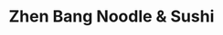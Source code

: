 ---
layout: place
title: Zhen Bang Noodle & Sushi
permalink: /new-jersey/atlantic-city/zhen-bang-noodle-sushi.html
stateAbbr: NJ
stateName: New Jersey
cityName: Atlantic City
seo:
  type: restaurant
  links: >-
    https://www.theoceanac.com/restaurants/zhen-bang-noodle-sushi?utm_source=google&utm_medium=listing&utm_campaign=ocean+casino+resort+zhen+bang
place_id: ChIJe7_FsRLvwIkRyOFKycJYfn0
photos:
  - name: >-
      places/ChIJe7_FsRLvwIkRyOFKycJYfn0/photos/AeeoHcKZaJuozx_6i4YWt0Sqkxq9rpIfi3oJpdagsBX9KCpSXWz82J_vNSCOUwD__jkZ9hahLmZTRPiGMtdDys-z2mjKUDSi2Ga1aElls7rDbf4EwfgNDOR0JXh9XlLU2inL0499wusBIFLEVk5W4UIdXqmtgL8uu_Y9GksRwbBGUhVJRvcENfqBVxIalOGeSkBF2DFy2Ejpwg-y3HZealUvV3qjbkXn37cR8cXeHJnfklEUYffWu3z6dOujy9UYmxKsBNdJrXQA4iYgMqD69zNEAbxODOgik9tISmPAl1wfsJluTg
    widthPx: 660
    heightPx: 440
    authorAttributions:
      - displayName: Zhen Bang Noodle & Sushi
        uri: https://maps.google.com/maps/contrib/102875963483847528184
        photoUri: >-
          https://lh3.googleusercontent.com/a-/ALV-UjXWRhIp_zp9YmcULkYm_7NCdtn8v3wB2H8PDrxE3Qrft-Az4Xo=s100-p-k-no-mo
    flagContentUri: >-
      https://www.google.com/local/imagery/report/?cb_client=maps_api_places.places_api&image_key=!1e10!2sAF1QipNt_VHTiJCvPg9nWhO1LPLEVz3n4EdOx4RpAfw-&hl=en-US
    googleMapsUri: >-
      https://www.google.com/maps/place//data=!3m4!1e2!3m2!1sAF1QipNt_VHTiJCvPg9nWhO1LPLEVz3n4EdOx4RpAfw-!2e10!4m2!3m1!1s0x89c0ef12b1c5bf7b:0x7d7e58c2c94ae1c8
  - name: >-
      places/ChIJe7_FsRLvwIkRyOFKycJYfn0/photos/AeeoHcI2T45iDKmTXWeiKWB0FdBbF0vn2ilQAgJqx1Kpe5mq8sSSDaJAn9kgzPNZguRilT6jNeT5pW_fETshrbg2sLlYQxVMXoaJURUpp8HzC9H2IkwxlV8FzcmmQ4s0jGuqlxlavyfY2lHXyg4FJm3H7eh7CkQv7lGCx-3OwDMR1We89dS0NAUkTeFzVF_aOYZLU61k9RTydqCUA4qn6PVWC2lwvjECPGWc_5zaY_t8nr_9CEESLF-BEZEmo8LlERHS6K47lKlp5qjIkXYOe9Ta1Ycv488Uhl4k2TzuoByPjCY0Sx2sGDP9xQ_IJlib7PYhAUol0Gv5io6vBpWgM389RfSXDP2LYmdGqD-tLOPNCfA63TciRaV1kqj9mm2hOLLVFaAH9YChbCtlKDrCMIc6fJ4HczswaHNhohFzbNHY1-RLvRZ7
    widthPx: 3600
    heightPx: 4800
    authorAttributions:
      - displayName: Mona
        uri: https://maps.google.com/maps/contrib/107049249436694200231
        photoUri: >-
          https://lh3.googleusercontent.com/a/ACg8ocKFkcBJqz-BV8hxJBCdMVrGkCTFNPeiO91bNeYLqI2ys_VkziE=s100-p-k-no-mo
    flagContentUri: >-
      https://www.google.com/local/imagery/report/?cb_client=maps_api_places.places_api&image_key=!1e10!2sCIHM0ogKEICAgMDImu2zoQE&hl=en-US
    googleMapsUri: >-
      https://www.google.com/maps/place//data=!3m4!1e2!3m2!1sCIHM0ogKEICAgMDImu2zoQE!2e10!4m2!3m1!1s0x89c0ef12b1c5bf7b:0x7d7e58c2c94ae1c8
  - name: >-
      places/ChIJe7_FsRLvwIkRyOFKycJYfn0/photos/AeeoHcLxN1GGwKMLNRMxGOiQ47ZRKiNKiuoPeHYqNzRjeGLmOzYqMmL9EI_EpLGH0M_He0eScBFEF8_s7mYTrNE_HJ3sAOnwGYqOQes3SV0R3pixIhp7pzlFgnlbA-pIcUIEuZxXfe7vpuQB7O6Qmpa2HUil87FKwqelQRUEe0SJT-0FGhk79csdU0MwPjv7lLeEMH2CT_cISzl3TtOf30vuUK6EUe4IHryAo0HmGpue--F3mSU-yyba9H9slczns6Bw-ShqNqMPOlRWqYqE1itVD59qE6EJ2dlF8Xq4GZ9NMxmBqQ
    widthPx: 3000
    heightPx: 4500
    authorAttributions:
      - displayName: Zhen Bang Noodle & Sushi
        uri: https://maps.google.com/maps/contrib/102875963483847528184
        photoUri: >-
          https://lh3.googleusercontent.com/a-/ALV-UjXWRhIp_zp9YmcULkYm_7NCdtn8v3wB2H8PDrxE3Qrft-Az4Xo=s100-p-k-no-mo
    flagContentUri: >-
      https://www.google.com/local/imagery/report/?cb_client=maps_api_places.places_api&image_key=!1e10!2sAF1QipOJx2FTL693UCiehhWAYl_QIcY03VVc2bhDslYb&hl=en-US
    googleMapsUri: >-
      https://www.google.com/maps/place//data=!3m4!1e2!3m2!1sAF1QipOJx2FTL693UCiehhWAYl_QIcY03VVc2bhDslYb!2e10!4m2!3m1!1s0x89c0ef12b1c5bf7b:0x7d7e58c2c94ae1c8
  - name: >-
      places/ChIJe7_FsRLvwIkRyOFKycJYfn0/photos/AeeoHcKDXScqcvdHgiTpLFHEGi_Juw0S4-RQL9NkdU5ny5DVgK1tB1zwXSfunoOUYYO7jWY8unVt20jhwyl_dKaUOe2V_-eD6-1wrO5A4_s23R1YZoGnQPXWj5n8hgC1fGfG3srKsGWxfIXlJ_RXBeGmmjS8b3IZ_jilR_dYAuxor6C1lC_u1zVaP3EQcZmv51__l_ls40-cAifEo7LK6BeMpxsYEf8AFevS_1r-gNG00haUySyB2dxFrRcJ7V1AX9BtmA6wU4bZstGkxHZPb8JRKXOjHyEO9RQjWqmJXHSkYW8QQQ
    widthPx: 3000
    heightPx: 4500
    authorAttributions:
      - displayName: Zhen Bang Noodle & Sushi
        uri: https://maps.google.com/maps/contrib/102875963483847528184
        photoUri: >-
          https://lh3.googleusercontent.com/a-/ALV-UjXWRhIp_zp9YmcULkYm_7NCdtn8v3wB2H8PDrxE3Qrft-Az4Xo=s100-p-k-no-mo
    flagContentUri: >-
      https://www.google.com/local/imagery/report/?cb_client=maps_api_places.places_api&image_key=!1e10!2sAF1QipMBOVabtj6Vkoz5t_Tj7q0JC9CiA946RZEo-11R&hl=en-US
    googleMapsUri: >-
      https://www.google.com/maps/place//data=!3m4!1e2!3m2!1sAF1QipMBOVabtj6Vkoz5t_Tj7q0JC9CiA946RZEo-11R!2e10!4m2!3m1!1s0x89c0ef12b1c5bf7b:0x7d7e58c2c94ae1c8
  - name: >-
      places/ChIJe7_FsRLvwIkRyOFKycJYfn0/photos/AeeoHcILZr1U1wqap5lCfwhPjsQ_zTx8dto2wz8ok6NX-BhcZXdIThJ8ZdJsrAdiIdnuq3p2ZDPIyq62DtxspdOChq28-Pcr--iGWAbNnlyE3nHD5P3PGpAbYTzR5DIXf3FR5gGgId3164nAAt63NzNUgYGhGtI8rcTT58pu4pZYb_hvwteTRtQSgHQQSgpjZGq7bERJsFTlY_JWj-IJK0aP1LVvJwCTMl8VBnXYtKJ3g6grA0xl_yZBSDIqh6IG5s2mNlsHEVtOguH5In72oCrdV699jDT8nyJ8eaFCCUn7NwIvRmONciXAN8ZAIkuf3FVyFNY41kJXJzE6s6J73PYE4olc-0tJUg6BJwEKYdM3b2IdTIdag2CJGw67J7wBl20_N6k6NNRVvuoB_x5i03DEF_BmejBIyZxEDlYUGz7KITv-oQ
    widthPx: 2688
    heightPx: 1512
    authorAttributions:
      - displayName: 石川浩司
        uri: https://maps.google.com/maps/contrib/114211784349558597717
        photoUri: >-
          https://lh3.googleusercontent.com/a-/ALV-UjVfNsgBAW0A3W3ENZ3DIMppMMJK-_sePWfuhWY-L4a0C3zC4zmJMA=s100-p-k-no-mo
    flagContentUri: >-
      https://www.google.com/local/imagery/report/?cb_client=maps_api_places.places_api&image_key=!1e10!2sCIHM0ogKEICAgIDX1pfYZw&hl=en-US
    googleMapsUri: >-
      https://www.google.com/maps/place//data=!3m4!1e2!3m2!1sCIHM0ogKEICAgIDX1pfYZw!2e10!4m2!3m1!1s0x89c0ef12b1c5bf7b:0x7d7e58c2c94ae1c8
  - name: >-
      places/ChIJe7_FsRLvwIkRyOFKycJYfn0/photos/AeeoHcKABjq_fGfMQdV2sArsFZX5A8qMJ28mzqvWn03VBDBSMMTWgX2EXEszoFl89w-fB6JIhW8OVvNV7wFEqRYd8NcxNlHnVAky8wgCskz52MFvD4Waw3GM-4MHeKe3BM50H474Ougyb2o640yVaLOHUpQkRk0Nq6pBWBf3UrpbS6QuhA_aPGh0v2UF7utluFIYgVgbWVvR9N8dDNw7Kq_rSEus2VcotIgMc_0vZqvp-NSeQt7laF-KVpPOezYHRNinIbjVuHOT01VkDdF-V4zFk1xxxTwcG4B-2bFFY8MwiSnYIw
    widthPx: 4500
    heightPx: 3000
    authorAttributions:
      - displayName: Zhen Bang Noodle & Sushi
        uri: https://maps.google.com/maps/contrib/102875963483847528184
        photoUri: >-
          https://lh3.googleusercontent.com/a-/ALV-UjXWRhIp_zp9YmcULkYm_7NCdtn8v3wB2H8PDrxE3Qrft-Az4Xo=s100-p-k-no-mo
    flagContentUri: >-
      https://www.google.com/local/imagery/report/?cb_client=maps_api_places.places_api&image_key=!1e10!2sAF1QipPQ3PsCFIe4dEN0TgbMAtdiBs1Cs8D2hfQaa4nR&hl=en-US
    googleMapsUri: >-
      https://www.google.com/maps/place//data=!3m4!1e2!3m2!1sAF1QipPQ3PsCFIe4dEN0TgbMAtdiBs1Cs8D2hfQaa4nR!2e10!4m2!3m1!1s0x89c0ef12b1c5bf7b:0x7d7e58c2c94ae1c8
  - name: >-
      places/ChIJe7_FsRLvwIkRyOFKycJYfn0/photos/AeeoHcJJUlgYjFNZj1BDkEdVJsw9CUU_hTxmLZ5R4TWVCkfsxnQwgy1w4qx5lXSD2Pu9iyi_FgRFK9XDsPw-9BpHrEaXnLfdomnooIkFFOPvs_3hgyMEvpXRkLOKyjvXIHlOR7FAdyJ5RHLSgk9A5Q6juvvYpvlddEcVy4XPivK2ONAZJ5mqigV86E4_cNWNYrnYvnzb07Mbik0158kaQWQjp44rZApLofe7LUaAB2eKRCNgQ-dx5lAH4DHYFhzLcqudaTfgEafOcT1HAtpwnqu7KvLCbAvua5UpxpoZ7pWAXGedtw
    widthPx: 3000
    heightPx: 4500
    authorAttributions:
      - displayName: Zhen Bang Noodle & Sushi
        uri: https://maps.google.com/maps/contrib/102875963483847528184
        photoUri: >-
          https://lh3.googleusercontent.com/a-/ALV-UjXWRhIp_zp9YmcULkYm_7NCdtn8v3wB2H8PDrxE3Qrft-Az4Xo=s100-p-k-no-mo
    flagContentUri: >-
      https://www.google.com/local/imagery/report/?cb_client=maps_api_places.places_api&image_key=!1e10!2sAF1QipMb8fQiCHur4m1zmZA7xxIVXtx_FCKCqeVF-0jx&hl=en-US
    googleMapsUri: >-
      https://www.google.com/maps/place//data=!3m4!1e2!3m2!1sAF1QipMb8fQiCHur4m1zmZA7xxIVXtx_FCKCqeVF-0jx!2e10!4m2!3m1!1s0x89c0ef12b1c5bf7b:0x7d7e58c2c94ae1c8
  - name: >-
      places/ChIJe7_FsRLvwIkRyOFKycJYfn0/photos/AeeoHcJuTaQ6f1jlte94Rl_j9P8rvMLJt9qzMGjsaokXbJwS3QpnhKl0Q0_w2OhHeha5uMc9TO5c4MWRj5aD-lcppDG8peobljd7Ii0XhOj2tzvWiJ8jIh6Aqe2mIwFh_hfc8IfuB2v5vdGVAyjV4XQQnzUYE2MyXsmYi6XBzs4_MnVcX1biud8QfO-XGmVRjejgOJYeM0QuLe2HTRVBrW2Asj039WlHJIT1Rb052WGOPBdebrOR2PDTIHHiXyWkyJK7CoiV-eHMufoc8KBF5A08IOlnmYrxxhJslc-94DCAEMsXaNG4L-satR2_ryyYN8NDKjRhXqVnHQRdNmZ3iUmsecahsYsSSTMxehSVKEx4SdBeGBIO7DkSaWvnlwf9YUHQOs4SARtVCMXKqneZJwSl-DGS27zPx8-W-ezA5Gpo0fzxp2Ki
    widthPx: 3600
    heightPx: 4800
    authorAttributions:
      - displayName: Joy Day
        uri: https://maps.google.com/maps/contrib/100574213764777645657
        photoUri: >-
          https://lh3.googleusercontent.com/a-/ALV-UjUqV4fsckCNSBMe6MujC1Os_Y9rNB1qdszVppL8gAheSQ40iLdx=s100-p-k-no-mo
    flagContentUri: >-
      https://www.google.com/local/imagery/report/?cb_client=maps_api_places.places_api&image_key=!1e10!2sCIHM0ogKEICAgICf0puFrgE&hl=en-US
    googleMapsUri: >-
      https://www.google.com/maps/place//data=!3m4!1e2!3m2!1sCIHM0ogKEICAgICf0puFrgE!2e10!4m2!3m1!1s0x89c0ef12b1c5bf7b:0x7d7e58c2c94ae1c8
  - name: >-
      places/ChIJe7_FsRLvwIkRyOFKycJYfn0/photos/AeeoHcIMDwmUXXD3B66rdu_5C_HvPN0xVd5iFvcLNt3Dkp4ouAPZ_BjjViwaq5b4hCyrDDKeuMn2L50wEOMXXF7Lee-Xt5HR3uTKnzbkTvWjqQJViYsbEoTdkMiN0mpO_Y9YUiej6r971sqYVPGxoPdclXiyeuhdviCukjdF2zIcO23NytvNv_WQjRg0B-yAcnaG7wz_YAaN7SNrZT1igVJwnAfs9aJg1__DF1v-tRrDtL58LQsOZCUFb9Y0H1mFOdbsEGk230lzBBushrw3elutvkJSAVUWm2g5ouoijGCCVACghD0GdEnD8it-3UoPyHAd6Y-e6qeMUvyUBewHrq6EvNcjgVYrInT2ukndxzkkF0of6D1p6tRsPZ6FFImuLTR4MSRthu6vWJqJofGY9Z8W8iw98Gw6yfmA8cCYWBshmFdJq4E
    widthPx: 4000
    heightPx: 3000
    authorAttributions:
      - displayName: Exclusive Eats For You
        uri: https://maps.google.com/maps/contrib/101435563389591916347
        photoUri: >-
          https://lh3.googleusercontent.com/a-/ALV-UjUcG93kCYlFpIy8a6tgGQtJ5Q0UERkDJ-4NlqA6HjPuuit66sVl5w=s100-p-k-no-mo
    flagContentUri: >-
      https://www.google.com/local/imagery/report/?cb_client=maps_api_places.places_api&image_key=!1e10!2sCIHM0ogKEICAgICNmcGjyQE&hl=en-US
    googleMapsUri: >-
      https://www.google.com/maps/place//data=!3m4!1e2!3m2!1sCIHM0ogKEICAgICNmcGjyQE!2e10!4m2!3m1!1s0x89c0ef12b1c5bf7b:0x7d7e58c2c94ae1c8
  - name: >-
      places/ChIJe7_FsRLvwIkRyOFKycJYfn0/photos/AeeoHcK2pP5hlYRFxudASxAanWJe-7ehbvOh7i9PApHPnepTfPfEzgqNuMV5zo-tkkurbVIrAhSOI_xzprIaLccTFZNLVP46zBlQ9zlZRtMnJEnRmSq9TtWeTtxa3E6WWQsUfGkmdREtXlI2zQzSdDIk1HVY-VWpYaFH3T_uC26XF1E1BVOPg3EmxEFkxQkrntNJrlBHiVgNyJK-ZppR72g-w7T3oI0-jiNhEJpnB7_E21UE-1qg5WwKghm-rgfZSPfv93BDPN7NeWe9ocqZKz3Yim3VHq8lTyrMsgY12H_do2_K9w
    widthPx: 3000
    heightPx: 4500
    authorAttributions:
      - displayName: Zhen Bang Noodle & Sushi
        uri: https://maps.google.com/maps/contrib/102875963483847528184
        photoUri: >-
          https://lh3.googleusercontent.com/a-/ALV-UjXWRhIp_zp9YmcULkYm_7NCdtn8v3wB2H8PDrxE3Qrft-Az4Xo=s100-p-k-no-mo
    flagContentUri: >-
      https://www.google.com/local/imagery/report/?cb_client=maps_api_places.places_api&image_key=!1e10!2sAF1QipNSGExERbZnXSfVLA_pepMRrKCSZlKiHpV5RqVr&hl=en-US
    googleMapsUri: >-
      https://www.google.com/maps/place//data=!3m4!1e2!3m2!1sAF1QipNSGExERbZnXSfVLA_pepMRrKCSZlKiHpV5RqVr!2e10!4m2!3m1!1s0x89c0ef12b1c5bf7b:0x7d7e58c2c94ae1c8
address: 500 Boardwalk, Atlantic City, NJ 08401, USA
street: 500 Boardwalk
city: Atlantic City
state: NJ
zip: '08401'
country: USA
neighborhood: null
latitude: '39.362939'
longitude: '-74.415435'
accessibility_options:
  wheelchairAccessibleParking: true
  wheelchairAccessibleEntrance: true
  wheelchairAccessibleRestroom: true
  wheelchairAccessibleSeating: true
business_status: OPERATIONAL
name: Zhen Bang Noodle & Sushi
google_maps_links:
  directionsUri: >-
    https://www.google.com/maps/dir//''/data=!4m7!4m6!1m1!4e2!1m2!1m1!1s0x89c0ef12b1c5bf7b:0x7d7e58c2c94ae1c8!3e0
  placeUri: https://maps.google.com/?cid=9042762695430562248
  writeAReviewUri: >-
    https://www.google.com/maps/place//data=!4m3!3m2!1s0x89c0ef12b1c5bf7b:0x7d7e58c2c94ae1c8!12e1
  reviewsUri: >-
    https://www.google.com/maps/place//data=!4m4!3m3!1s0x89c0ef12b1c5bf7b:0x7d7e58c2c94ae1c8!9m1!1b1
  photosUri: >-
    https://www.google.com/maps/place//data=!4m3!3m2!1s0x89c0ef12b1c5bf7b:0x7d7e58c2c94ae1c8!10e5
primary_type: Restaurant
opening_hours:
  regular: null
  current: null
secondary_opening_hours:
  regular:
    weekdayDescriptions: null
    type: null
  current:
    weekdayDescriptions: null
    type: null
phone: (609) 783-8000
price_level: null
price_range: null
rating: '3.9'
rating_count: 0
website: >-
  https://www.theoceanac.com/restaurants/zhen-bang-noodle-sushi?utm_source=google&utm_medium=listing&utm_campaign=ocean+casino+resort+zhen+bang
description: >-
  Explore Zhen Bang Noodle & Sushi in Atlantic City, NJ$$$Zhen Bang Noodle &
  Sushi in Atlantic City, NJ, offers a casual dining experience in a vibrant
  casino setting, blending open-kitchen vibes with a menu featuring fresh
  Japanese and Asian-inspired dishes. This spot stands out for its flavorful
  ramen bowls, sushi rolls, and sashimi plates, all prepared with authentic
  touches that appeal to those seeking top-rated sushi options near the
  boardwalk. The eatery emphasizes accessibility with wheelchair-friendly
  features, making it easy for everyone to enjoy a relaxed meal in a lively
  atmosphere. Additionally, it serves a variety of Japanese and Vietnamese
  specialties, perfect for anyone exploring sushi restaurants in the area. With
  its convenient location, it's an ideal choice for visitors looking for quality
  Asian cuisine without venturing far from the action.
generative_summary: >-
  Explore Zhen Bang Noodle & Sushi in Atlantic City, NJ$$$Zhen Bang Noodle &
  Sushi in Atlantic City, NJ, offers a casual dining experience in a vibrant
  casino setting, blending open-kitchen vibes with a menu featuring fresh
  Japanese and Asian-inspired dishes. This spot stands out for its flavorful
  ramen bowls, sushi rolls, and sashimi plates, all prepared with authentic
  touches that appeal to those seeking top-rated sushi options near the
  boardwalk. The eatery emphasizes accessibility with wheelchair-friendly
  features, making it easy for everyone to enjoy a relaxed meal in a lively
  atmosphere. Additionally, it serves a variety of Japanese and Vietnamese
  specialties, perfect for anyone exploring sushi restaurants in the area. With
  its convenient location, it's an ideal choice for visitors looking for quality
  Asian cuisine without venturing far from the action.
generative_disclosure: Summarized by AI using the Grok-3-Mini model.
reviews:
  - name: >-
      places/ChIJe7_FsRLvwIkRyOFKycJYfn0/reviews/ChZDSUhNMG9nS0VJQ0FnSUNyck9fTU1REAE
    relativePublishTimeDescription: 4 weeks ago
    rating: 3
    text:
      text: >-
        Zhen Bang Noodle & Sushi is a restaurant that specializes in Japanese,
        Vietnamese, and Chinese. It can be found on the casino level of Ocean
        Casino Resort across from Wahlburgers.


        During my stay at Ocean this past June, I was craving noodles so I had
        to hit up Zhen Bang. This time around I got to try the Shrimp Pad Thai,
        and It was delicious. It packed alot more flavor than the Seafood Pan
        Fried Noodle.


        Service wasn't great this time around. The host was unwelcoming and our
        server wasn't able to be attentive because he was too busy.


        Takeout is available but there is no delivery.
      languageCode: en
    originalText:
      text: >-
        Zhen Bang Noodle & Sushi is a restaurant that specializes in Japanese,
        Vietnamese, and Chinese. It can be found on the casino level of Ocean
        Casino Resort across from Wahlburgers.


        During my stay at Ocean this past June, I was craving noodles so I had
        to hit up Zhen Bang. This time around I got to try the Shrimp Pad Thai,
        and It was delicious. It packed alot more flavor than the Seafood Pan
        Fried Noodle.


        Service wasn't great this time around. The host was unwelcoming and our
        server wasn't able to be attentive because he was too busy.


        Takeout is available but there is no delivery.
      languageCode: en
    authorAttribution:
      displayName: Josh Huntington
      uri: https://www.google.com/maps/contrib/118237156745663241389/reviews
      photoUri: >-
        https://lh3.googleusercontent.com/a-/ALV-UjV2zIje0kLmpocDkxg3ehju2nRvCICwg3TR2n1VDOvq2wh8jHA=s128-c0x00000000-cc-rp-mo-ba4
    publishTime: '2025-03-15T17:48:32.014016Z'
    flagContentUri: >-
      https://www.google.com/local/review/rap/report?postId=ChZDSUhNMG9nS0VJQ0FnSUNyck9fTU1REAE&d=17924085&t=1
    googleMapsUri: >-
      https://www.google.com/maps/reviews/data=!4m6!14m5!1m4!2m3!1sChZDSUhNMG9nS0VJQ0FnSUNyck9fTU1REAE!2m1!1s0x89c0ef12b1c5bf7b:0x7d7e58c2c94ae1c8
  - name: >-
      places/ChIJe7_FsRLvwIkRyOFKycJYfn0/reviews/ChZDSUhNMG9nS0VJQ0FnSURIeUphbkRBEAE
    relativePublishTimeDescription: 7 months ago
    rating: 1
    text:
      text: >-
        I had an unpleasant and unprofessional experience recently on Tuesday
        night 9/10/2024 around 8-9pm. I don’t know the name of the host but it
        was very unprofessional and I felt discriminated and uncomfortable.
        First of all, I love this restaurant and I am a regular there which I
        often came to AC twice a month or more and this is a must stop by place.
        All the waiters were hardworking and super friendly, i understand during
        busy time they are busy running around and wait time maybe a big long
        but I really appreciate their service and the food and I always tip them
        well. The host I recently encountered was very unprofessional I don’t
        know she is treating me this way due to my appearance which I am Asian
        American wearing a hoodie and short pants for my comfort , I called the
        restaurant from my room which no one picked up I thought they must be
        busy to take online order so I walked in to make the take out order.
        When I walked in atmosphere was filled with a decent amount customer not
        as busy as on weekends. I caught her on her phone then I asked “hi, can
        I make a take out order? She looked up and glance at me and do u need a
        menu, I said no I know what I want. then she point at somewhere and tell
        me to go stand over there. I asked where? And she said go stand next to
        the computer pointing at the computer there and then went back to her
        phone leaning against the host cabin. I Normally dine in but I wanted to
        save the food for later and I prefer to take out this time, normally the
        host will greet customers nicely with a welcome face and guide customers
        or at least would say “can you please wait by the counter there I will
        send someone to take your order” but she was very rude pointing fingers
        Two TIMES impatiently and throw me off there; does she expect me to know
        where or how to make an order? I am paying for my food and I am not
        there to beg for free food. I felt discriminated and racist by her
        behavior. I would understand if she was busy with other customers or
        other things but she was busy on her phone and gives a poor service to
        customers who love this restaurant, that ruins Zhen Bang’s reputation. I
        was also once a host in my early age and  this is not how I would treat
        customers no matter what they are or how they look. I believe Putting
        personal things aside and performing a good work ethic is very
        important. I felt very uncomfortable and disrespected. but the waiter
        greets me well and take my order nicely, he said it would be ready in 10
        mins and I told him I will come back, I m glad he remembered me coz I
        just ate there two times last week. Eventho it is an Asian restaurant I
        am happy to see diversity in the work place and everyone is so friendly
        and hardworking. I could not stand to see the disrespectful host so I
        left and told my Indian friend to pick up the food for me. he also said
        the same thing that she was on phone and barely greet him and just
        standing where she is and pointing at the bag that’s already packed at
        the counter, he has to go and get the food bag. Normally the host would
        bring the food bag to us or at least nicely guide us where to pick up
        the food. I don’t know how many customers faced this unprofessional
        behavior and customer servicing of a host last night but as a customer
        who loves to come back to this place again in the future, I hope not to
        encounter this kinda of situation again.
      languageCode: en
    originalText:
      text: >-
        I had an unpleasant and unprofessional experience recently on Tuesday
        night 9/10/2024 around 8-9pm. I don’t know the name of the host but it
        was very unprofessional and I felt discriminated and uncomfortable.
        First of all, I love this restaurant and I am a regular there which I
        often came to AC twice a month or more and this is a must stop by place.
        All the waiters were hardworking and super friendly, i understand during
        busy time they are busy running around and wait time maybe a big long
        but I really appreciate their service and the food and I always tip them
        well. The host I recently encountered was very unprofessional I don’t
        know she is treating me this way due to my appearance which I am Asian
        American wearing a hoodie and short pants for my comfort , I called the
        restaurant from my room which no one picked up I thought they must be
        busy to take online order so I walked in to make the take out order.
        When I walked in atmosphere was filled with a decent amount customer not
        as busy as on weekends. I caught her on her phone then I asked “hi, can
        I make a take out order? She looked up and glance at me and do u need a
        menu, I said no I know what I want. then she point at somewhere and tell
        me to go stand over there. I asked where? And she said go stand next to
        the computer pointing at the computer there and then went back to her
        phone leaning against the host cabin. I Normally dine in but I wanted to
        save the food for later and I prefer to take out this time, normally the
        host will greet customers nicely with a welcome face and guide customers
        or at least would say “can you please wait by the counter there I will
        send someone to take your order” but she was very rude pointing fingers
        Two TIMES impatiently and throw me off there; does she expect me to know
        where or how to make an order? I am paying for my food and I am not
        there to beg for free food. I felt discriminated and racist by her
        behavior. I would understand if she was busy with other customers or
        other things but she was busy on her phone and gives a poor service to
        customers who love this restaurant, that ruins Zhen Bang’s reputation. I
        was also once a host in my early age and  this is not how I would treat
        customers no matter what they are or how they look. I believe Putting
        personal things aside and performing a good work ethic is very
        important. I felt very uncomfortable and disrespected. but the waiter
        greets me well and take my order nicely, he said it would be ready in 10
        mins and I told him I will come back, I m glad he remembered me coz I
        just ate there two times last week. Eventho it is an Asian restaurant I
        am happy to see diversity in the work place and everyone is so friendly
        and hardworking. I could not stand to see the disrespectful host so I
        left and told my Indian friend to pick up the food for me. he also said
        the same thing that she was on phone and barely greet him and just
        standing where she is and pointing at the bag that’s already packed at
        the counter, he has to go and get the food bag. Normally the host would
        bring the food bag to us or at least nicely guide us where to pick up
        the food. I don’t know how many customers faced this unprofessional
        behavior and customer servicing of a host last night but as a customer
        who loves to come back to this place again in the future, I hope not to
        encounter this kinda of situation again.
      languageCode: en
    authorAttribution:
      displayName: Tin Oo
      uri: https://www.google.com/maps/contrib/114704701705638518259/reviews
      photoUri: >-
        https://lh3.googleusercontent.com/a-/ALV-UjW0bNOawt1jSmZ-2GMQqX-MKkx9Bnt6v3syLR42Rr1foUMV8l-b=s128-c0x00000000-cc-rp-mo-ba3
    publishTime: '2024-09-11T21:33:06.995181Z'
    flagContentUri: >-
      https://www.google.com/local/review/rap/report?postId=ChZDSUhNMG9nS0VJQ0FnSURIeUphbkRBEAE&d=17924085&t=1
    googleMapsUri: >-
      https://www.google.com/maps/reviews/data=!4m6!14m5!1m4!2m3!1sChZDSUhNMG9nS0VJQ0FnSURIeUphbkRBEAE!2m1!1s0x89c0ef12b1c5bf7b:0x7d7e58c2c94ae1c8
  - name: >-
      places/ChIJe7_FsRLvwIkRyOFKycJYfn0/reviews/ChZDSUhNMG9nS0VJQ0FnSURudHRxamJBEAE
    relativePublishTimeDescription: 6 months ago
    rating: 5
    text:
      text: >-
        A little on the pricey side but we had a great experience. Wonderful
        service and the best lo mein I've ever had. I recommend the crab racoon,
        pork lo mein and pan seared black pepper flank steak. All
        extraordinarily seasoned and tasty!
      languageCode: en
    originalText:
      text: >-
        A little on the pricey side but we had a great experience. Wonderful
        service and the best lo mein I've ever had. I recommend the crab racoon,
        pork lo mein and pan seared black pepper flank steak. All
        extraordinarily seasoned and tasty!
      languageCode: en
    authorAttribution:
      displayName: Lindy B.
      uri: https://www.google.com/maps/contrib/103359462658839297986/reviews
      photoUri: >-
        https://lh3.googleusercontent.com/a-/ALV-UjXjbKnbdensQ6N5YR9phCwr1dU7ICPu-tGp4hO5byq7Xy5U9rBVmg=s128-c0x00000000-cc-rp-mo-ba4
    publishTime: '2024-10-05T16:55:43.361802Z'
    flagContentUri: >-
      https://www.google.com/local/review/rap/report?postId=ChZDSUhNMG9nS0VJQ0FnSURudHRxamJBEAE&d=17924085&t=1
    googleMapsUri: >-
      https://www.google.com/maps/reviews/data=!4m6!14m5!1m4!2m3!1sChZDSUhNMG9nS0VJQ0FnSURudHRxamJBEAE!2m1!1s0x89c0ef12b1c5bf7b:0x7d7e58c2c94ae1c8
  - name: >-
      places/ChIJe7_FsRLvwIkRyOFKycJYfn0/reviews/ChZDSUhNMG9nS0VJQ0FnSURuM3JTZ0pBEAE
    relativePublishTimeDescription: 6 months ago
    rating: 5
    text:
      text: >-
        Wow! Delicious spot in the center of the action, steps from the casino
        floor at Ocean Casino and Resort. Zhen Bang has a varied menu of freshly
        prepared, authentic Asian food.

        We visited for a quick lunch and tried mostly dim sum. We tried two
        different sushi rolls, crab Rangoon, steamed dumplings and fried
        dumplings.

        Everything arrived quickly at our table, hot and prepared well. I really
        liked it here. I'd visit again.
      languageCode: en
    originalText:
      text: >-
        Wow! Delicious spot in the center of the action, steps from the casino
        floor at Ocean Casino and Resort. Zhen Bang has a varied menu of freshly
        prepared, authentic Asian food.

        We visited for a quick lunch and tried mostly dim sum. We tried two
        different sushi rolls, crab Rangoon, steamed dumplings and fried
        dumplings.

        Everything arrived quickly at our table, hot and prepared well. I really
        liked it here. I'd visit again.
      languageCode: en
    authorAttribution:
      displayName: Gloria
      uri: https://www.google.com/maps/contrib/105192627197791686026/reviews
      photoUri: >-
        https://lh3.googleusercontent.com/a-/ALV-UjUaMvJHKh206_3_2-9___vggz3KPXOXnW5QjtZf-peiHLXlg23_=s128-c0x00000000-cc-rp-mo-ba5
    publishTime: '2024-10-06T06:53:45.787657Z'
    flagContentUri: >-
      https://www.google.com/local/review/rap/report?postId=ChZDSUhNMG9nS0VJQ0FnSURuM3JTZ0pBEAE&d=17924085&t=1
    googleMapsUri: >-
      https://www.google.com/maps/reviews/data=!4m6!14m5!1m4!2m3!1sChZDSUhNMG9nS0VJQ0FnSURuM3JTZ0pBEAE!2m1!1s0x89c0ef12b1c5bf7b:0x7d7e58c2c94ae1c8
  - name: >-
      places/ChIJe7_FsRLvwIkRyOFKycJYfn0/reviews/ChZDSUhNMG9nS0VJQ0FnSUN2NlpiOERREAE
    relativePublishTimeDescription: 4 months ago
    rating: 5
    text:
      text: >-
        Delicious Asian cuisine!  Tried the roasted duck, mei fun and Singapore
        noodles.  Food was hot and flavorful.  Jai service was great too.
      languageCode: en
    originalText:
      text: >-
        Delicious Asian cuisine!  Tried the roasted duck, mei fun and Singapore
        noodles.  Food was hot and flavorful.  Jai service was great too.
      languageCode: en
    authorAttribution:
      displayName: Rox S
      uri: https://www.google.com/maps/contrib/112344049021128299698/reviews
      photoUri: >-
        https://lh3.googleusercontent.com/a-/ALV-UjVeO5C5_pT5wGVDxvTRDS7x4t52fMMyxsCPDi1OstnMsg3FOGjYwQ=s128-c0x00000000-cc-rp-mo-ba6
    publishTime: '2024-12-12T13:20:27.610091Z'
    flagContentUri: >-
      https://www.google.com/local/review/rap/report?postId=ChZDSUhNMG9nS0VJQ0FnSUN2NlpiOERREAE&d=17924085&t=1
    googleMapsUri: >-
      https://www.google.com/maps/reviews/data=!4m6!14m5!1m4!2m3!1sChZDSUhNMG9nS0VJQ0FnSUN2NlpiOERREAE!2m1!1s0x89c0ef12b1c5bf7b:0x7d7e58c2c94ae1c8
review_summary: >-
  What Visitors Think About the Food and Service$$$Diners often rave about the
  delicious and well-seasoned Asian dishes at this spot, with standout mentions
  of flavorful noodles, sushi, and dumplings that keep people coming back for
  more satisfying meals. While most experiences highlight friendly service and
  quick preparation, a few notes suggest occasional busyness leading to less
  attentive moments, though the overall vibe remains welcoming. Feedback
  generally praises the variety and taste, making it a go-to for anyone hunting
  for the best sushi near me, with highlights on hot, authentic flavors that hit
  the spot. Despite a couple of mixed encounters, the majority agree that the
  food's quality and atmosphere make it worth trying, especially for groups or
  those in the mood for casual Japanese places. All in all, it's a solid pick
  for a tasty bite, as long as you plan for peak times to ensure a smooth visit.
review_disclosure: Summarized by AI using the Grok-3-Mini model.
parking_options: null
payment_options:
  acceptsCreditCards: true
  acceptsDebitCards: true
  acceptsCashOnly: false
  acceptsNfc: true
allow_dogs: null
curbside_pickup: false
delivery: false
dine_in: true
good_for_children: true
good_for_groups: true
good_for_sports: false
live_music: false
menu_for_children: false
outdoor_seating: false
reservable: true
restroom: true
serves_beer: true
serves_breakfast: false
serves_brunch: false
serves_cocktails: true
serves_coffee: true
serves_dinner: true
serves_dessert: true
serves_lunch: true
serves_vegetarian_food: true
serves_wine: true
takeout: true
update_category: pro
places_description: >-
  Warm, open-kitchen eatery offering Japanese ramen bowls alongside sushi &
  sashimi plates.

---